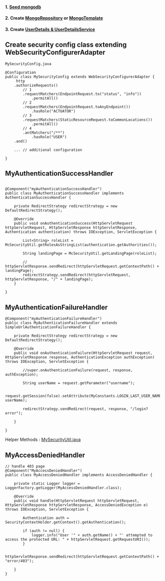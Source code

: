 #### 1. [Seed mongodb](https://github.com/hovermind/springboot-webmvc/blob/master/mongodb_seeding.md)

#### 2. Create [MongoRepository](https://github.com/hovermind/springboot-webmvc/blob/master/mongo_repository.md) or [MongoTemplate](https://github.com/hovermind/springboot-webmvc/blob/master/mongo_template.md)

#### 3. Create [UserDetails & UserDetailsService](https://github.com/hovermind/springboot-webmvc/blob/master/security_user_details_service.md)

## Create security config class extending WebSecurityConfigurerAdapter
`MySecurityConfig.java`
```
@Configuration
public class MySecurityConfig extends WebSecurityConfigurerAdapter {
     http
    .authorizeRequests()
        // 1
        .requestMatchers(EndpointRequest.to("status", "info"))
            .permitAll()
        // 2
        .requestMatchers(EndpointRequest.toAnyEndpoint())
            .hasRole("ACTUATOR")
        // 3 
        .requestMatchers(StaticResourceRequest.toCommonLocations())
            .permitAll()
        // 4
        .antMatchers("/**")
            .hasRole("USER")
    .and()
    
    ... // additional configuration

}

```

## MyAuthenticationSuccessHandler
```

@Component("myAuthenticationSuccessHandler")
public class MyAuthenticationSuccessHandler implements AuthenticationSuccessHandler {

	private RedirectStrategy redirectStrategy = new DefaultRedirectStrategy();

	@Override
	public void onAuthenticationSuccess(HttpServletRequest httpServletRequest, HttpServletResponse httpServletResponse, Authentication authentication) throws IOException, ServletException {

		List<String> roleList = McSecurityUtil.getRolesAsStringList(authentication.getAuthorities());

		String landingPage = McSecurityUtil.getLandingPage(roleList);

		// httpServletResponse.sendRedirect(httpServletRequest.getContextPath() + landingPage);
		redirectStrategy.sendRedirect(httpServletRequest, httpServletResponse, "/" + landingPage);
	}

}

```

## MyAuthenticationFailureHandler
```
@Component("myAuthenticationFailureHandler")
public class MyAuthenticationFailureHandler extends SimpleUrlAuthenticationFailureHandler {

	private RedirectStrategy redirectStrategy = new DefaultRedirectStrategy();

	@Override
	public void onAuthenticationFailure(HttpServletRequest request, HttpServletResponse response, AuthenticationException authException) throws IOException, ServletException {
		
		//super.onAuthenticationFailure(request, response, authException);
		
		String userName = request.getParameter("username");
		
		request.getSession(false).setAttribute(MyConstants.LOGIN_LAST_USER_NAME_KEY, userName);

		redirectStrategy.sendRedirect(request, response, "/login?error");

	}

}
```

Helper Methods : [MySecurityUtil.java](https://github.com/hovermind/springboot-webmvc/blob/master/MySecurityUtil.md)

## MyAccessDeniedHandler
```
// handle 403 page
@Component("MyAccessDeniedHandler")
public class MyAccessDeniedHandler implements AccessDeniedHandler {

	private static Logger logger = LoggerFactory.getLogger(MyAccessDeniedHandler.class);

	@Override
	public void handle(HttpServletRequest httpServletRequest, HttpServletResponse httpServletResponse, AccessDeniedException e) throws IOException, ServletException {

		Authentication auth = SecurityContextHolder.getContext().getAuthentication();

		if (auth != null) {
			logger.info("User '" + auth.getName() + "' attempted to access the protected URL: " + httpServletRequest.getRequestURI());
		}

		httpServletResponse.sendRedirect(httpServletRequest.getContextPath() + "error/403");

	}
}
```
